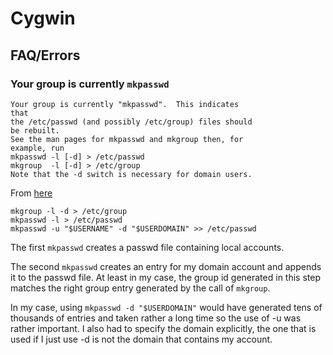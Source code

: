 # Cygwin #

## FAQ/Errors ##

### Your group is currently `mkpasswd` ###

	Your group is currently "mkpasswd".  This indicates
	that
	the /etc/passwd (and possibly /etc/group) files should
	be rebuilt.
	See the man pages for mkpasswd and mkgroup then, for
	example, run
	mkpasswd -l [-d] > /etc/passwd
	mkgroup  -l [-d] > /etc/group
	Note that the -d switch is necessary for domain users.

From [here](http://www.cygwin.com/ml/cygwin/2005-12/msg00865.html)

	mkgroup -l -d > /etc/group
	mkpasswd -l > /etc/passwd
	mkpasswd -u "$USERNAME" -d "$USERDOMAIN" >> /etc/passwd

The first `mkpasswd` creates a passwd file containing local accounts.

The second `mkpasswd` creates an entry for my domain account and appends it to the passwd file. At least in my case, the group id generated in this step matches the right group entry generated by the call of `mkgroup`.

In my case, using `mkpasswd -d "$USERDOMAIN"` would have generated tens of thousands of entries and taken rather a long time so the use of -u was rather important. I also had to specify the domain explicitly, the one that is used if I just use -d is not the domain that contains my account.
